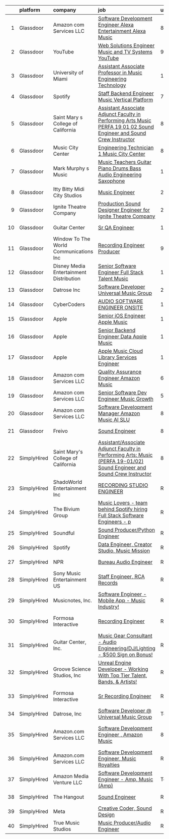 

|    | platform    | company                                   | job                                                                                                                                                                                                                                                                                                                                                                                                                                                                                                                                                                                                                                                                                                                                                                                                                                                                                                                                                                                                                                                                                                                                                                                                                                                                                                                                                                       | update_time   | location                       |
|---:|:------------|:------------------------------------------|:--------------------------------------------------------------------------------------------------------------------------------------------------------------------------------------------------------------------------------------------------------------------------------------------------------------------------------------------------------------------------------------------------------------------------------------------------------------------------------------------------------------------------------------------------------------------------------------------------------------------------------------------------------------------------------------------------------------------------------------------------------------------------------------------------------------------------------------------------------------------------------------------------------------------------------------------------------------------------------------------------------------------------------------------------------------------------------------------------------------------------------------------------------------------------------------------------------------------------------------------------------------------------------------------------------------------------------------------------------------------------|:--------------|:-------------------------------|
|  1 | Glassdoor   | Amazon com Services LLC                   | [Software Development Engineer  Alexa Entertainment  Alexa Music](https://www.glassdoor.com/partner/jobListing.htm?pos=111&ao=1136043&s=58&guid=000001821f8e191cb6f7005a59ee3d0a&src=GD_JOB_AD&t=SR&vt=w&cs=1_30bda2b6&cb=1658386782793&jobListingId=1008000802033&jrtk=3-0-1g8fos6b4kuhe801-1g8fos6bnjfmb800-12e09cf11647cb8a-)                                                                                                                                                                                                                                                                                                                                                                                                                                                                                                                                                                                                                                                                                                                                                                                                                                                                                                                                                                                                                                          | 8d            | Remote                         |
|  2 | Glassdoor   | YouTube                                   | [Web Solutions Engineer  Music and TV Systems  YouTube](https://www.glassdoor.com/partner/jobListing.htm?pos=108&ao=1136043&s=58&guid=000001821f8e191cb6f7005a59ee3d0a&src=GD_JOB_AD&t=SR&vt=w&cs=1_acbd8928&cb=1658386782792&jobListingId=1007998096861&jrtk=3-0-1g8fos6b4kuhe801-1g8fos6bnjfmb800-d5845c0fb7c9ed59-)                                                                                                                                                                                                                                                                                                                                                                                                                                                                                                                                                                                                                                                                                                                                                                                                                                                                                                                                                                                                                                                    | 9d            | New York, NY                   |
|  3 | Glassdoor   | University of Miami                       | [Assistant Associate Professor in Music Engineering Technology](https://www.glassdoor.com/partner/jobListing.htm?pos=116&ao=1136043&s=58&guid=000001821f8e191cb6f7005a59ee3d0a&src=GD_JOB_AD&t=SR&vt=w&cs=1_30002a52&cb=1658386782794&jobListingId=1007993452498&jrtk=3-0-1g8fos6b4kuhe801-1g8fos6bnjfmb800-dde728ddebd7cd2b-)                                                                                                                                                                                                                                                                                                                                                                                                                                                                                                                                                                                                                                                                                                                                                                                                                                                                                                                                                                                                                                            | 12d           | Coral Gables, FL               |
|  4 | Glassdoor   | Spotify                                   | [Staff Backend Engineer  Music Vertical Platform](https://www.glassdoor.com/partner/jobListing.htm?pos=110&ao=1136043&s=58&guid=000001821f8e191cb6f7005a59ee3d0a&src=GD_JOB_AD&t=SR&vt=w&cs=1_e05ccb66&cb=1658386782793&jobListingId=1008003640301&jrtk=3-0-1g8fos6b4kuhe801-1g8fos6bnjfmb800-06e951c00ee5ecfc-)                                                                                                                                                                                                                                                                                                                                                                                                                                                                                                                                                                                                                                                                                                                                                                                                                                                                                                                                                                                                                                                          | 7d            | New York, NY                   |
|  5 | Glassdoor   | Saint Mary s College of California        | [Assistant Associate Adjunct Faculty in Performing Arts  Music  PERFA 19 01 02  Sound Engineer and Sound Crew Instructor](https://www.glassdoor.com/partner/jobListing.htm?pos=121&ao=1136043&s=58&guid=000001821f8e191cb6f7005a59ee3d0a&src=GD_JOB_AD&t=SR&vt=w&cs=1_1dbd923d&cb=1658386782795&jobListingId=1008000807189&jrtk=3-0-1g8fos6b4kuhe801-1g8fos6bnjfmb800-8300eac0aae2c22e-)                                                                                                                                                                                                                                                                                                                                                                                                                                                                                                                                                                                                                                                                                                                                                                                                                                                                                                                                                                                  | 8d            | Moraga, CA                     |
|  6 | Glassdoor   | Music City Center                         | [Engineering Technician 1   Music City Center](https://www.glassdoor.com/partner/jobListing.htm?pos=119&ao=1136043&s=58&guid=000001821f8e191cb6f7005a59ee3d0a&src=GD_JOB_AD&t=SR&vt=w&cs=1_2b4849de&cb=1658386782795&jobListingId=1008000412284&jrtk=3-0-1g8fos6b4kuhe801-1g8fos6bnjfmb800-2186962e6df4a278-)                                                                                                                                                                                                                                                                                                                                                                                                                                                                                                                                                                                                                                                                                                                                                                                                                                                                                                                                                                                                                                                             | 8d            | Nashville, TN                  |
|  7 | Glassdoor   | Mark Murphy s Music                       | [Music Teachers  Guitar Piano Drums Bass Audio Engineering Saxophone](https://www.glassdoor.com/partner/jobListing.htm?pos=120&ao=1136043&s=58&guid=000001821f8e191cb6f7005a59ee3d0a&src=GD_JOB_AD&t=SR&vt=w&ea=1&cs=1_efe26dee&cb=1658386782795&jobListingId=1008014213825&jrtk=3-0-1g8fos6b4kuhe801-1g8fos6bnjfmb800-ced0c30461d2bcc5-)                                                                                                                                                                                                                                                                                                                                                                                                                                                                                                                                                                                                                                                                                                                                                                                                                                                                                                                                                                                                                                 | 1d            | South Orange, NJ               |
|  8 | Glassdoor   | Itty Bitty Midi City Studios              | [Music Engineer](https://www.glassdoor.com/partner/jobListing.htm?pos=106&ao=1136043&s=58&guid=000001821f8e191cb6f7005a59ee3d0a&src=GD_JOB_AD&t=SR&vt=w&ea=1&cs=1_e764f527&cb=1658386782792&jobListingId=1008018272184&jrtk=3-0-1g8fos6b4kuhe801-1g8fos6bnjfmb800-1e408e6168bff345-)                                                                                                                                                                                                                                                                                                                                                                                                                                                                                                                                                                                                                                                                                                                                                                                                                                                                                                                                                                                                                                                                                      | 24h           | Riverton, NJ                   |
|  9 | Glassdoor   | Ignite Theatre Company                    | [Production Sound Designer   Engineer for Ignite Theatre Company](https://www.glassdoor.com/partner/jobListing.htm?pos=115&ao=1136043&s=58&guid=000001821f8e191cb6f7005a59ee3d0a&src=GD_JOB_AD&t=SR&vt=w&ea=1&cs=1_ceadbddc&cb=1658386782794&jobListingId=1008018312130&jrtk=3-0-1g8fos6b4kuhe801-1g8fos6bnjfmb800-21ee75caf62bbc12-)                                                                                                                                                                                                                                                                                                                                                                                                                                                                                                                                                                                                                                                                                                                                                                                                                                                                                                                                                                                                                                     | 24h           | Saint Louis, MO                |
| 10 | Glassdoor   | Guitar Center                             | [Sr  QA Engineer](https://www.glassdoor.com/partner/jobListing.htm?pos=118&ao=1136043&s=58&guid=000001821f8e191cb6f7005a59ee3d0a&src=GD_JOB_AD&t=SR&vt=w&cs=1_06bdb4e1&cb=1658386782794&jobListingId=1007993260702&jrtk=3-0-1g8fos6b4kuhe801-1g8fos6bnjfmb800-89007a3c6437a4ea-)                                                                                                                                                                                                                                                                                                                                                                                                                                                                                                                                                                                                                                                                                                                                                                                                                                                                                                                                                                                                                                                                                          | 12d           | Frederick, MD                  |
| 11 | Glassdoor   | Window To The World Communications  Inc   | [Recording Engineer Producer](https://www.glassdoor.com/partner/jobListing.htm?pos=107&ao=1136043&s=58&guid=000001821f8e191cb6f7005a59ee3d0a&src=GD_JOB_AD&t=SR&vt=w&cs=1_7765b1bc&cb=1658386782792&jobListingId=1007997873638&jrtk=3-0-1g8fos6b4kuhe801-1g8fos6bnjfmb800-a3dc1a1154d3f9cb-)                                                                                                                                                                                                                                                                                                                                                                                                                                                                                                                                                                                                                                                                                                                                                                                                                                                                                                                                                                                                                                                                              | 9d            | Chicago, IL                    |
| 12 | Glassdoor   | Disney Media   Entertainment Distribution | [Senior Software Engineer  Full Stack   Talent   Music](https://www.glassdoor.com/partner/jobListing.htm?pos=114&ao=1136043&s=58&guid=000001821f8e191cb6f7005a59ee3d0a&src=GD_JOB_AD&t=SR&vt=w&cs=1_52a30c73&cb=1658386782793&jobListingId=1007989924594&jrtk=3-0-1g8fos6b4kuhe801-1g8fos6bnjfmb800-728e65fc6a8cb306-)                                                                                                                                                                                                                                                                                                                                                                                                                                                                                                                                                                                                                                                                                                                                                                                                                                                                                                                                                                                                                                                    | 13d           | Glendale, CA                   |
| 13 | Glassdoor   | Datrose  Inc                              | [Software Developer   Universal Music Group](https://www.glassdoor.com/partner/jobListing.htm?pos=103&ao=1110586&s=58&guid=000001821f8e191cb6f7005a59ee3d0a&src=GD_JOB_AD&t=SR&vt=w&ea=1&cs=1_0efc934b&cb=1658386782792&jobListingId=1008017825648&cpc=FAE5E775D180B2FB&jrtk=3-0-1g8fos6b4kuhe801-1g8fos6bnjfmb800-c892897619c41bb1--6NYlbfkN0BpJSehXZbcZeVCUWjpBeg-k84k1LYEwX2TRnrqcDPDVenBvtywX7p9tC9uOmnzpIuppNDCiRLQOyGZ8dBYGJ-rP7rQxX1AsgcvX4JHOTjeKnE0R-1WeFhbbnBRUOzA2y9bjU_3mw2lU1vxq9etNpZFrPA93BMslXmk9xn7yr-d60ePxz6z5sXE0Sp5--O0ozsRxAVyfD6IVEXsUmUkpUhjV5TI8FHDjDJKrg2LhxYQlvb8XJe07Goby0gNhaqNu_k4PLKAUyF2lIjB3_sCuVxlsTj6b5HzZP_iq99RwJTdzG58D6iMSp75Wh3UByDKHOmMLwrjjwJkoJdExdflV1SjE8OrWmPBaDybxDd4hltGz-jXzc_DVSXS10gg4W_Khh88vPNXGq5JPYzdqWFZ3NVFJt99vfw6A-6f89tyDAFkK-yArY1Ae2w7EsqU3abYfmDRGV-tIRuniLASWEHViR_BBn_YvhxMERiL8caX99F3YO8zx0ntf5HeeNFTHHm38LeweOrfJ4q6zw%3D%3D)                                                                                                                                                                                                                                                                                                                                                                                                                                                                         | 24h           | Remote                         |
| 14 | Glassdoor   | CyberCoders                               | [AUDIO SOFTWARE ENGINEER   ONSITE](https://www.glassdoor.com/partner/jobListing.htm?pos=105&ao=1110586&s=58&guid=000001821f8e191cb6f7005a59ee3d0a&src=GD_JOB_AD&t=SR&vt=w&ea=1&cs=1_088c9c67&cb=1658386782792&jobListingId=1008015069001&cpc=334ABAF5D42DC775&jrtk=3-0-1g8fos6b4kuhe801-1g8fos6bnjfmb800-b5dd743f4d5b0fa5--6NYlbfkN0CpFJQzrgRR8WqXWK1qKKEqALWJw739KlKqr2H-MSI4eoBlI4EFrmor2FYZMP3muM3y1yHAFzlwAQzxB7WpwvZ7_vLChR7nTQ60dK_FVuafqhg0Lka3le0QJt4KobB1RShSFlXZlEiR5YKNKykjeGbYkKp5B_nbMLXMalujG3yku249xkhoI87k9CqAs8dg2vA9NvxHCe-chkrmEWzWMMCzvrhBY1XAk8h6XWsuWqeZ2RCVhEsEiiSCkoD5KP8IJk2y6xILZfN3G0dLRW4ErrXred3-lUrnoN5ZHSuPP2wm8-SvpOBK2mNH9QlhhdLefSPy8R5Cv7Qry8gINWCqJbX73XPifv8YzQq_FaJTdMKsbE2xwNtiDMF2CWJJzS6VFXt4yNeQ7OKBriObADcm7fQqyRUxPChN2gpoRdjkcLu0waGivhANlUzTtFLcDlaO-2qC49mQq2XVzIbkcHy6EqbAU22M-gejBC0AfI_MFdCQbRIQgZQo5Lstk4Kxzse4e19bB2oYftKCzJLnGlRpoEt1Udrxhi4rP5kSUQS5I47cF3gb9PUQd8oryU4o5uRLByMRdXlI9KvGB2PFm1gvr4dxFaLnt8zy1iS6aItydP220xXOl_bdbe1t97ywqrKREDWY5TlX35q9xDqVWsxHMoeMaaCS-6VpfBt78pSuRLZnpK0XN1rWO4nQs_rGLqR1vawEPNiXfPyWkTOWc-hNCb2qxBh8pflMA8vLctuBe75kDWsSw_5nkpkgIrOdekgzNoi1qS5uBReRLlWwtDJHFbwTh9jFKwNYEY-I09TIMRyYeW7cW-W3Wx1oqMlenR288edCEj2huScccBvk8nt-cbkFiAsacJMU02IftBwcxv26IhNFt1BBhmGWDhRMmNcwRyOiWDJfH-NjXtR5yTUMSsvcEjf9UwoTH4oZ1y0HgoPMNPMAizGV0enRP6w2kqH4mUVUDlwjNiTsPF5rr0cod56BI-u3JoldFnE%3D) | 1d            | San Jose, CA                   |
| 15 | Glassdoor   | Apple                                     | [Senior iOS Engineer   Apple Music](https://www.glassdoor.com/partner/jobListing.htm?pos=102&ao=1110586&s=58&guid=000001821f8e191cb6f7005a59ee3d0a&src=GD_JOB_AD&t=SR&vt=w&cs=1_dbe79b5e&cb=1658386782791&jobListingId=1007994891586&cpc=AC285F3A3ECA6BB0&jrtk=3-0-1g8fos6b4kuhe801-1g8fos6bnjfmb800-ecad81cf1e388ff3--6NYlbfkN0BvKrLyj5gPmtZO9T8euul8TCxuuKNOtzRJOomxnwSEodTz2Bc-sPZlFpP0h5lDivrE1d7ke90JG_vI_uX6uDtmk0cpKY0apK6V6rR_oMU1vOkytgAsKl4GKS_vC3uQJq4-UZPKUc1r20tBgs9AFIDyHqEjH1eevIelxLxLjGE3gRSjH5Zs6TnIifaKk9rI56DvwLTFvCRWpu_I0D-lvsc-LImiz5fTlg80BfVdRfSD3JZdSuETJV3ulsXP_Jr_mTp6YC4rX2nOBJRaRYKz9tXR0R4S3P9mbuJekz_ET-zsdHic5oNu5s2_Zlr6J931dlsGZDsHXyQk5HCi8uB8IGwRwd6GMxO_ZrqD2dmz7pTBhf8ibBaPJeq_uaAPuQKrIebTsFWZxg8-fEneg3JsszNGlSJ5UoWNAE4t3FOVXhyjYGZ_R-GeIMLl2XdBIUIOTePqxdDlOjzMBSbZxZ_Z5NTaZCU3PoCJNmPzFWBHniNVoVVM3-TpPbYwlVSrva8wDjGNsrhcHXjKVonTaVjjYyFmXb-CZxAcPLNzTgtiW61wqHZwk9jIVOXZImf6RdFk-r7LfZXzYvqyZj2NvVypgy0PHa5JTx7GwciGYaCM8Vyf2csRx88SkeIdRGVz8kiB6X9EV4a8BexzjizqjtwQR4rZxI9tPIVScmOct0x0C_9ZC1SbyrR7Tk3hYWmq0bb-WMTFLImWXhRXAYX2kZkp4CZ6sHzDFcnSHd6NHZw9dGv7tx74_-DbYMawnZnAM_MMqiVfGNWTIEJUgCl3jwkNG2-hnR96yZNrZIu8wzeObPSpgYAeBqmHE9MiT_pibHY16h-8H8Vcd1ZvFCppalZEjF1x9SgDsKPZcLuewpXZn1IgaBr-dPjdNO_YBvMi55WgoOghc4Eicn34S6FsYtLt0yyxgvG2EKsECzBfeOX-rBMaUEwtklBoQTNgZ2VAenzm10rlfo39wKAbyjb-N6K5sg-D)                   | 11d           | New York, NY                   |
| 16 | Glassdoor   | Apple                                     | [Senior Backend Engineer Data   Apple Music](https://www.glassdoor.com/partner/jobListing.htm?pos=104&ao=1110586&s=58&guid=000001821f8e191cb6f7005a59ee3d0a&src=GD_JOB_AD&t=SR&vt=w&cs=1_c366deb2&cb=1658386782792&jobListingId=1007994891330&cpc=9908D8D4413DBB8A&jrtk=3-0-1g8fos6b4kuhe801-1g8fos6bnjfmb800-0ce79601b9281ec2--6NYlbfkN0BvKrLyj5gPmtZO9T8euul8TCxuuKNOtzRJOomxnwSEodTz2Bc-sPZlC5mDe-NOaJgi_TbeDhSfOXu5w8ojjHHhp_6WQU8mvyxBSQeFOStLLK2k7Txtyyy1_IF8RGyx1aW-faURY-H9xkbGBQYI4dBC5QRjPnbA-ctd-ZqEmYHg3keSzqNrWnf8whl535d0lbkyW4vC9qbR_qdgvmqln3fYmo9wea_FrgdC_0zRq02KEKfpZPu3VaybTWfhECjK8CmabxR9as2U9BaADQuMAlQ4u2u6ujNuuFszgFzVO1n4j1zW49ssCG4B8A8uWSEd64_Gvl7ZIora6Y1oi0JktP0i2ySHh19MnlJHsdzRVuuAIC0uYsOqxLjI69WxFyaoX1KvoQMcc9HNSVg4WBWrxtxjnnIbsWzDpJNFebi2N2oxl_KMkCRvu_ubI_lu_R-h9VSYp-hzz_6Bso3qkoU-VHG9QSU8NnJeRrxcix_svvMxJMOiHYpO7rGinOIeq13LYggUhPt6L42QENqYEHjCrXeOWJMMUv18oZ7GV5kEQW7CPmBFVbhXZt4mf-wO3b7-R4doIZP4LnngZSBfbnxLI9P5LKxqqGF5XQBJRTA-_9cRw6VzwMyyfpoq8-qGRYT1XFTpX6wLoZhIXhvbHXrnNBlld_SQi0lXFSzTir4HmDnrEO_guOgR8p9knegOvCYxU5r3AU-6Te_nCLx_HQXgzxPlNuhq1B2jr5Qx-6xoAquAAyKzJeggPCs4Mf1ztN-JGWOYetyQHfxYx5k1_Yj7iGNpqsgM5sxsvdqStnYem1tearGjLfy-4tdkBaNPkTwjlky08MmhQFqkFbGNyJdu0aOn-hp0BoTTNt30SpKTXAwxgRq7Ag3S2Rn0rxBEBReJfSVG6_4F1yM-f9heg3XiumVD9_pnVcaZ0UTorYp9PDdEBip6_IsT0qjkpHtccN3U22CNWofPatKR8jerziCSRVbz)          | 11d           | San Diego, CA                  |
| 17 | Glassdoor   | Apple                                     | [Apple Music   Cloud Library Services Engineer](https://www.glassdoor.com/partner/jobListing.htm?pos=101&ao=1110586&s=58&guid=000001821f8e191cb6f7005a59ee3d0a&src=GD_JOB_AD&t=SR&vt=w&cs=1_0aa17f69&cb=1658386782791&jobListingId=1007989511442&cpc=654405A9B1E0A9F5&jrtk=3-0-1g8fos6b4kuhe801-1g8fos6bnjfmb800-be8ecbecb66d78cd--6NYlbfkN0BvKrLyj5gPmtZO9T8euul8TCxuuKNOtzRJOomxnwSEodTz2Bc-sPZl1dBMH13w-jMirmmRlYfuk2oS8AQM4czn3-nN1D9TjaG6Rm3wL4IkSr_-Zpw4aohr4VEUC6xwBylXVpv5aqk1KGm2Q7oFK5uG6tiX94UVKK-6IcQHFNCkQIGxoRvGiq7WtXbZFNIaffkZC_V9r4y24_bQJPbAMqp1p-vW_XX7Te8IHhbJpxnfWGVjpBdity2EDs_8ESWo3Zh0Ia8gixFIZy3MGL5p7UJcXWRFyeR77iuP3wNBPU-dmxUvWrI-fTXj1_um_qcJxylCDk5QxH6kZJF9eNEgtOKnjKwGT47hFCS5tGnXpLh7b86uN5RZRVneyZIVEX8C33U-_W8DkTmv3FMrNnUAP0kP7s55HnGEI27OQq67ZESrllJlZtT1uJLyzOZt-eWEmk1bNr8vi5O5SHob4hP_mwedxqngOruTfpQ_5tg6HVYNwsTFY4FG3Lv2t2hXtZSPEER3IxRFQdCMZv3Twsc_UOtBofqdX_aKj9Ygazwi5WDj5h2ufr7aNsiBsZCa9YJpwPjORpGjIFATXMXCmRlgdgGeVSQL-ZWjI1DgvexqMdr-eEyI2L84mltaoB49gJDDLdtIJEjwMAtdLJ5svxzUxw2XaIvfHxIOa2ds1Y7tgT8jtlm-oMVFtH1UBbLQ5cFMirmMsqPrEyEJWA25aLzQHTqQt7kKY4yvv7GwBT9iUC0i3gNbr7WzVSNhF3EnUrWsNXRDWTNGcQGUPVCJK_yqfMQqSKV0Q9lzhWSJAtuvOISp42E_dedvCPtJnABUIOo1OuaxIJZPkJQyJRDy-AFzdxJQ5QAuhWuPGMhS3TZc8hRmiM3kpGfJHmEU_iREP2VrcMxFwjMV-qjukbc6znKSMd4SAtucGt3zjhPNhoKqMJs9DH789-VS5E4a1vVBCccE69gt7iaE0rb-O0uW9jWzUuWR)       | 13d           | Seattle, WA                    |
| 18 | Glassdoor   | Amazon com Services LLC                   | [Quality Assurance Engineer   Amazon Music](https://www.glassdoor.com/partner/jobListing.htm?pos=109&ao=1136043&s=58&guid=000001821f8e191cb6f7005a59ee3d0a&src=GD_JOB_AD&t=SR&vt=w&cs=1_88401b24&cb=1658386782792&jobListingId=1008004595485&jrtk=3-0-1g8fos6b4kuhe801-1g8fos6bnjfmb800-4975e8e3d7a0a894-)                                                                                                                                                                                                                                                                                                                                                                                                                                                                                                                                                                                                                                                                                                                                                                                                                                                                                                                                                                                                                                                                | 6d            | Atlanta, GA                    |
| 19 | Glassdoor   | Amazon com Services LLC                   | [Senior Software Dev Engineer  Music Growth](https://www.glassdoor.com/partner/jobListing.htm?pos=112&ao=1136043&s=58&guid=000001821f8e191cb6f7005a59ee3d0a&src=GD_JOB_AD&t=SR&vt=w&cs=1_f92626cf&cb=1658386782793&jobListingId=1008007305039&jrtk=3-0-1g8fos6b4kuhe801-1g8fos6bnjfmb800-fd068f3dd44e8268-)                                                                                                                                                                                                                                                                                                                                                                                                                                                                                                                                                                                                                                                                                                                                                                                                                                                                                                                                                                                                                                                               | 5d            | Seattle, WA                    |
| 20 | Glassdoor   | Amazon com Services LLC                   | [Software Development Manager  Amazon Music AI SLU](https://www.glassdoor.com/partner/jobListing.htm?pos=117&ao=1136043&s=58&guid=000001821f8e191cb6f7005a59ee3d0a&src=GD_JOB_AD&t=SR&vt=w&cs=1_47e0bcc1&cb=1658386782794&jobListingId=1007999296911&jrtk=3-0-1g8fos6b4kuhe801-1g8fos6bnjfmb800-ab803b74912b96ca-)                                                                                                                                                                                                                                                                                                                                                                                                                                                                                                                                                                                                                                                                                                                                                                                                                                                                                                                                                                                                                                                        | 8d            | Seattle, WA                    |
| 21 | Glassdoor   | Freivo                                    | [Sound Engineer](https://www.glassdoor.com/partner/jobListing.htm?pos=113&ao=1136043&s=58&guid=000001821f8e191cb6f7005a59ee3d0a&src=GD_JOB_AD&t=SR&vt=w&ea=1&cs=1_28fe1a5d&cb=1658386782793&jobListingId=1008001235528&jrtk=3-0-1g8fos6b4kuhe801-1g8fos6bnjfmb800-37ec85415afcef9c-)                                                                                                                                                                                                                                                                                                                                                                                                                                                                                                                                                                                                                                                                                                                                                                                                                                                                                                                                                                                                                                                                                      | 8d            | Middleboro, MA                 |
| 22 | SimplyHired | Saint Mary's College of California        | [Assistant/Associate Adjunct Faculty in Performing Arts: Music (PERFA 19-01/02) Sound Engineer and Sound Crew Instructor](https://www.simplyhired.com/job/QtNBycvfwglOBJr6k8ilBazoexpPYclUQKuhz7OCZ4QbAJ5TFlYIeA?q=music+engineer)                                                                                                                                                                                                                                                                                                                                                                                                                                                                                                                                                                                                                                                                                                                                                                                                                                                                                                                                                                                                                                                                                                                                        | 8d            | Moraga, CA                     |
| 23 | SimplyHired | ShadoWorld Entertainment Inc              | [RECORDING STUDIO ENGINEER](https://www.simplyhired.com/job/GwCuzAE1Z75JKGOc64ylj3GPMzBTziX1HpRLOs1Ry1SWuirAjqBXVA?q=music+engineer)                                                                                                                                                                                                                                                                                                                                                                                                                                                                                                                                                                                                                                                                                                                                                                                                                                                                                                                                                                                                                                                                                                                                                                                                                                      | Recently      | Los Angeles, CA                |
| 24 | SimplyHired | The Bivium Group                          | [Music Lovers - team behind Spotify hiring Full Stack Software Engineers - p](https://www.simplyhired.com/job/xwPIhzuTN5QU7HiZUxxulf6NVWJJFVEgQggMHrjRfTQugyKoDq1S5w?q=music+engineer)                                                                                                                                                                                                                                                                                                                                                                                                                                                                                                                                                                                                                                                                                                                                                                                                                                                                                                                                                                                                                                                                                                                                                                                    | Recently      | Boston, MA                     |
| 25 | SimplyHired | Soundful                                  | [Sound Producer/Python Engineer](https://www.simplyhired.com/job/fKwTfqRWVzhZJJT6yoybTUB5_pL76wxlddnu6kqy2_naoU7JVaHVBQ?q=music+engineer)                                                                                                                                                                                                                                                                                                                                                                                                                                                                                                                                                                                                                                                                                                                                                                                                                                                                                                                                                                                                                                                                                                                                                                                                                                 | Recently      | Remote                         |
| 26 | SimplyHired | Spotify                                   | [Data Engineer, Creator Studio, Music Mission](https://www.simplyhired.com/job/gx6_0Pe4pjCb2iMDm-oEabY8egsyZ1Ii5bgjJRk6_cKJ1o2Hf2rTOA?q=music+engineer)                                                                                                                                                                                                                                                                                                                                                                                                                                                                                                                                                                                                                                                                                                                                                                                                                                                                                                                                                                                                                                                                                                                                                                                                                   | Recently      | New York, NY                   |
| 27 | SimplyHired | NPR                                       | [Bureau Audio Engineer](https://www.simplyhired.com/job/48fbd3fxzMiTsj8fd3hGlwx5mlD-0cpnxFgZxtSTVPBd5vrUq0L6yA?q=music+engineer)                                                                                                                                                                                                                                                                                                                                                                                                                                                                                                                                                                                                                                                                                                                                                                                                                                                                                                                                                                                                                                                                                                                                                                                                                                          | Recently      | New York, NY                   |
| 28 | SimplyHired | Sony Music Entertainment US               | [Staff Engineer, RCA Records](https://www.simplyhired.com/job/dwkMmDXnT1hAmYDd9mYCsbJlC48Fo9KuuDMR62WYReptlyXKnOCFWQ?q=music+engineer)                                                                                                                                                                                                                                                                                                                                                                                                                                                                                                                                                                                                                                                                                                                                                                                                                                                                                                                                                                                                                                                                                                                                                                                                                                    | Recently      | Los Angeles, CA                |
| 29 | SimplyHired | Musicnotes, Inc.                          | [Software Engineer - Mobile App - Music Industry!](https://www.simplyhired.com/job/DQw8DzgsKmloXWUurzFo8m0y-u3GH5PfXzlyLSB3TJzuHx4lBxpAfg?q=music+engineer)                                                                                                                                                                                                                                                                                                                                                                                                                                                                                                                                                                                                                                                                                                                                                                                                                                                                                                                                                                                                                                                                                                                                                                                                               | Recently      | Madison, WI                    |
| 30 | SimplyHired | Formosa Interactive                       | [Recording Engineer](https://www.simplyhired.com/job/29sDM0Sr9JlQYH7solN3F74VDbJwVqpkxGxp49jc-twKzjzyunLXRQ?q=music+engineer)                                                                                                                                                                                                                                                                                                                                                                                                                                                                                                                                                                                                                                                                                                                                                                                                                                                                                                                                                                                                                                                                                                                                                                                                                                             | Recently      | Los Angeles, CA                |
| 31 | SimplyHired | Guitar Center, Inc.                       | [Music Gear Consultant - Audio Engineering/DJ/Lighting - $500 Sign on Bonus!](https://www.simplyhired.com/job/A1q2-hoFBf33n2hzvrtqJdUCpA-f5UgA83I6sNug1CkHmCGdLFdqzA?q=music+engineer)                                                                                                                                                                                                                                                                                                                                                                                                                                                                                                                                                                                                                                                                                                                                                                                                                                                                                                                                                                                                                                                                                                                                                                                    | Recently      | Nashville, TN                  |
| 32 | SimplyHired | Groove Science Studios, Inc               | [Unreal Engine Developer - Working With Top Tier Talent, Bands, & Artists!](https://www.simplyhired.com/job/tMUv0bhv1WXQseALxCUyt4HnppYbuHAxKhmBeo43qD4xlbIyIH-L1Q?q=music+engineer)                                                                                                                                                                                                                                                                                                                                                                                                                                                                                                                                                                                                                                                                                                                                                                                                                                                                                                                                                                                                                                                                                                                                                                                      | Recently      | Remote                         |
| 33 | SimplyHired | Formosa Interactive                       | [Sr Recording Engineer](https://www.simplyhired.com/job/_9G3ThvpRD7gsR2Ps8A1ShPJKoqyCsDI-BFd1bkD0yZxll3QaYxxnQ?q=music+engineer)                                                                                                                                                                                                                                                                                                                                                                                                                                                                                                                                                                                                                                                                                                                                                                                                                                                                                                                                                                                                                                                                                                                                                                                                                                          | Recently      | Los Angeles, CA                |
| 34 | SimplyHired | Datrose, Inc                              | [Software Developer @ Universal Music Group](https://www.simplyhired.com/job/W7Edkb3yugEETGXp-WKvis1Ivdu0E9XVoXP42zGjRVfwHnG1IuXXfA?q=music+engineer)                                                                                                                                                                                                                                                                                                                                                                                                                                                                                                                                                                                                                                                                                                                                                                                                                                                                                                                                                                                                                                                                                                                                                                                                                     | Today         | Remote                         |
| 35 | SimplyHired | Amazon.com Services LLC                   | [Software Development Engineer , Amazon Music](https://www.simplyhired.com/job/h1Kx5mJcLdFbZSznFPQK0gzUdVtPIAr9_BVrOVLSHKVZiwZSAfbASA?q=music+engineer)                                                                                                                                                                                                                                                                                                                                                                                                                                                                                                                                                                                                                                                                                                                                                                                                                                                                                                                                                                                                                                                                                                                                                                                                                   | 8d            | San Francisco, CA +7 locations |
| 36 | SimplyHired | Amazon.com Services LLC                   | [Software Development Engineer, Music Royalties](https://www.simplyhired.com/job/QNKJMxSZtFgajnQPK2d4_MVQbIl-LgJUcTggNW7_szMzCcs-3IO5dw?q=music+engineer)                                                                                                                                                                                                                                                                                                                                                                                                                                                                                                                                                                                                                                                                                                                                                                                                                                                                                                                                                                                                                                                                                                                                                                                                                 | Recently      | Sunnyvale, CA +2 locations     |
| 37 | SimplyHired | Amazon Media Venture LLC                  | [Software Development Engineer - Amp, Music (Amp)](https://www.simplyhired.com/job/DJ-zd21g1ZA4j3r67ZpgqQXlrRbnB0wPVA-cmgaGC6xFXKVGqnHLXA?q=music+engineer)                                                                                                                                                                                                                                                                                                                                                                                                                                                                                                                                                                                                                                                                                                                                                                                                                                                                                                                                                                                                                                                                                                                                                                                                               | Today         | United States                  |
| 38 | SimplyHired | The Hangout                               | [Sound Engineer](https://www.simplyhired.com/job/pPtma4KfpJL8yv0IV160PCctZ7zJieTNPnwDrISJ5-REzhgDQyRTVw?q=music+engineer)                                                                                                                                                                                                                                                                                                                                                                                                                                                                                                                                                                                                                                                                                                                                                                                                                                                                                                                                                                                                                                                                                                                                                                                                                                                 | Recently      | Myrtle Beach, SC               |
| 39 | SimplyHired | Meta                                      | [Creative Coder, Sound Design](https://www.simplyhired.com/job/n2_aAa79zz0NtsdWJigL3Knz716MJWRolWS8tBw6yovOF3e-t9vjmg?q=music+engineer)                                                                                                                                                                                                                                                                                                                                                                                                                                                                                                                                                                                                                                                                                                                                                                                                                                                                                                                                                                                                                                                                                                                                                                                                                                   | Recently      | Remote                         |
| 40 | SimplyHired | True Music Studios                        | [Music Producer/Audio Engineer](https://www.simplyhired.com/job/6Ue9ErnKmIN0CiGc6YNknqnXfYGF8umQarjiJIWuUQugqNcwh7iIIA?q=music+engineer)                                                                                                                                                                                                                                                                                                                                                                                                                                                                                                                                                                                                                                                                                                                                                                                                                                                                                                                                                                                                                                                                                                                                                                                                                                  | Recently      | Smithfield, RI                 |